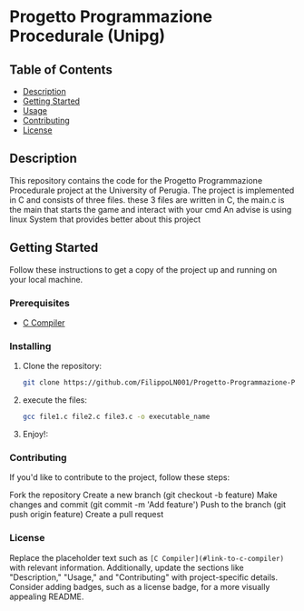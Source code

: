 
# Progetto Programmazione Procedurale (Unipg)

## Table of Contents
- [Description](#description)
- [Getting Started](#getting-started)
- [Usage](#usage)
- [Contributing](#contributing)
- [License](#license)

## Description
This repository contains the code for the Progetto Programmazione Procedurale project at the University of Perugia. The project is implemented in C and consists of three files.
these 3 files are written in C, the main.c is the main that starts the game and interact with your cmd 
An advise is using linux System that provides better about this project

## Getting Started
Follow these instructions to get a copy of the project up and running on your local machine.

### Prerequisites
- [C Compiler](#link-to-c-compiler)

### Installing
1. Clone the repository:
   ```bash
   git clone https://github.com/FilippoLN001/Progetto-Programmazione-Procedurale-Unipg-.git
2. execute the files:
      ```bash
   gcc file1.c file2.c file3.c -o executable_name

3. Enjoy!:

### Contributing
If you'd like to contribute to the project, follow these steps:

Fork the repository
Create a new branch (git checkout -b feature)
Make changes and commit (git commit -m 'Add feature')
Push to the branch (git push origin feature)
Create a pull request

### License
Replace the placeholder text such as `[C Compiler](#link-to-c-compiler)` with relevant information. Additionally, update the sections like "Description," "Usage," and "Contributing" with project-specific details. Consider adding badges, such as a license badge, for a more visually appealing README.
